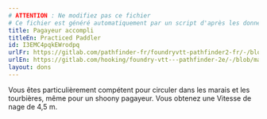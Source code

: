 ```yaml
---
# ATTENTION : Ne modifiez pas ce fichier
# Ce fichier est généré automatiquement par un script d'après les données du module Foundry VTT officiel et de sa traduction
title: Pagayeur accompli
titleEn: Practiced Paddler
id: I3EMC4pqkEWrodpq
urlFr: https://gitlab.com/pathfinder-fr/foundryvtt-pathfinder2-fr/-/blob/master/data/feats/I3EMC4pqkEWrodpq.htm
urlEn: https://gitlab.com/hooking/foundry-vtt---pathfinder-2e/-/blob/master/packs/data/feats.db/practiced-paddler.json
layout: dons
---
```

Vous êtes particulièrement compétent pour circuler dans les marais et les tourbières, même pour un shoony pagayeur. Vous obtenez une Vitesse de nage de 4,5 m.
